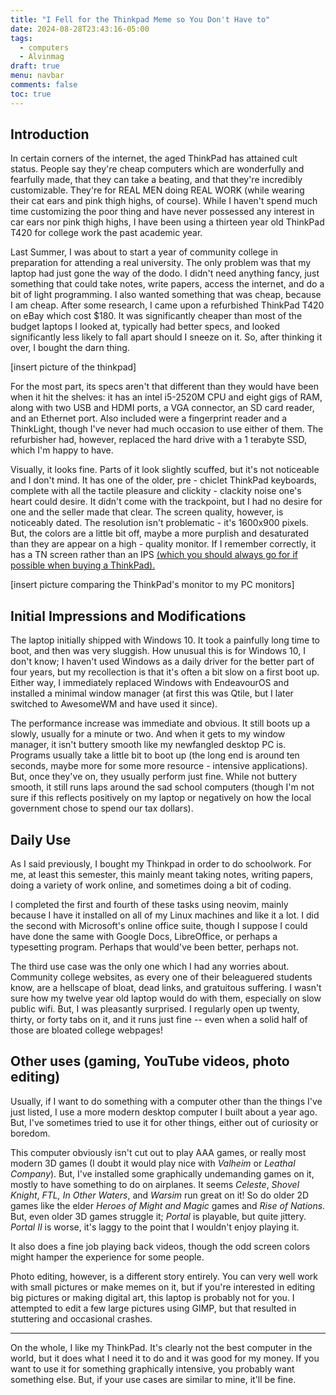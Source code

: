```yaml
---
title: "I Fell for the Thinkpad Meme so You Don't Have to"
date: 2024-08-28T23:43:16-05:00
tags:
  - computers
  - Alvinmag
draft: true
menu: navbar
comments: false
toc: true 
---
```


## Introduction

In certain corners of the internet, the aged ThinkPad has attained cult status. People say they're cheap computers which are wonderfully and fearfully made, that they can take a beating, and that they're incredibly customizable. They're for REAL MEN doing REAL WORK (while wearing their cat ears and pink thigh highs, of course). While I haven't spend much time customizing the poor thing and have never possessed any interest in car ears nor pink thigh highs, I have been using a thirteen year old ThinkPad T420 for college work the past academic year.

Last Summer, I was about to start a year of community college in preparation for attending a real university. The only problem was that my laptop had just gone the way of the dodo. I didn't need anything fancy, just something that could take notes, write papers, access the internet, and do a bit of light programming. I also wanted something that was cheap, because I am cheap. After some research, I came upon a refurbished ThinkPad T420 on eBay which cost $180. It was significantly cheaper than most of the budget laptops I looked at, typically had better specs, and looked significantly less likely to fall apart should I sneeze on it. So, after thinking it over, I bought the darn thing.

[insert picture of the thinkpad]

For the most part, its specs aren't that different than they would have been when it hit the shelves: it has an intel i5-2520M CPU and eight gigs of RAM, along with two USB and HDMI ports, a VGA connector, an SD card reader, and an Ethernet port. Also included were a fingerprint reader and a ThinkLight, though I've never had much occasion to use either of them. The refurbisher had, however, replaced the hard drive with a 1 terabyte SSD, which I'm happy to have.

Visually, it looks fine. Parts of it look slightly scuffed, but it's not noticeable and I don't mind. It has one of the older, pre - chiclet ThinkPad keyboards, complete with all the tactile pleasure and clickity - clackity noise one's heart could desire. It didn't come with the trackpoint, but I had no desire for one and the seller made that clear. The screen quality, however, is noticeably dated. The resolution isn't problematic - it's 1600x900 pixels. But, the colors are a little bit off, maybe a more purplish and desaturated than they are appear on a high - quality monitor. If I remember correctly, it has a TN screen rather than an IPS [(which you should always go for if possible when buying a ThinkPad).](https://www.youtube.com/watch?v=CfpAeMhD4J4&t=110s)

[insert picture comparing the ThinkPad's monitor to my PC monitors]

## Initial Impressions and Modifications

The laptop initially shipped with Windows 10. It took a painfully long time to boot, and then was very sluggish. How unusual this is for Windows 10, I don't know; I haven't used Windows as a daily driver for the better part of four years, but my recollection is that it's often a bit slow on a first boot up. Either way, I immediately replaced Windows with EndeavourOS and installed a minimal window manager (at first this was Qtile, but I later switched to AwesomeWM and have used it since).

The performance increase was immediate and obvious. It still boots up a slowly, usually for a minute or two. And when it gets to my window manager, it isn't buttery smooth like my newfangled desktop PC is. Programs usually take a little bit to boot up (the long end is around ten seconds, maybe more for some more resource - intensive applications). But, once they've on, they usually perform just fine. While not buttery smooth, it still runs laps around the sad school computers (though I'm not sure if this reflects positively on my laptop or negatively on how the local government chose to spend our tax dollars). 

## Daily Use

As I said previously, I bought my Thinkpad in order to do schoolwork. For me, at least this semester, this mainly meant taking notes, writing papers, doing a variety of work online, and sometimes doing a bit of coding.

I completed the first and fourth of these tasks using neovim, mainly because I have it installed on all of my Linux machines and like it a lot. I did the second with Microsoft's online office suite, though I suppose I could have done the same with Google Docs, LibreOffice, or perhaps a typesetting program. Perhaps that would've been better, perhaps not.

The third use case was the only one which I had any worries about. Community college websites, as every one of their beleaguered students know, are a hellscape of bloat, dead links, and gratuitous suffering. I wasn't sure how my twelve year old laptop would do with them, especially on slow public wifi. But, I was pleasantly surprised. I regularly open up twenty, thirty, or forty tabs on it, and it runs just fine -- even when a solid half of those are bloated college webpages! 

## Other uses (gaming, YouTube videos, photo editing)

Usually, if I want to do something with a computer other than the things I've just listed, I use a more modern desktop computer I built about a year ago. But, I've sometimes tried to use it for other things, either out of curiosity or boredom.

This computer obviously isn't cut out to play AAA games, or really most modern 3D games (I doubt it would play nice with *Valheim* or *Leathal Company*). But, I've installed some graphically undemanding games on it, mostly to have something to do on airplanes. It seems *Celeste*, *Shovel Knight*, *FTL,* *In Other Waters*, and *Warsim* run great on it! So do older 2D games like the elder *Heroes of Might and Magic* games and *Rise of Nations.* But, even older 3D games struggle it; *Portal* is playable, but quite jittery. *Portal II* is worse, it's laggy to the point that I wouldn't enjoy playing it.

It also does a fine job playing back videos, though the odd screen colors might hamper the experience for some people. 

Photo editing, however, is a different story entirely. You can very well work with small pictures or make memes on it, but if you're interested in editing big pictures or making digital art, this laptop is probably not for you. I attempted to edit a few large pictures using GIMP, but that resulted in stuttering and occasional crashes.

---

On the whole, I like my ThinkPad. It's clearly not the best computer in the world, but it does what I need it to do and it was good for my money. If you want to use it for something graphically intensive, you probably want something else. But, if your use cases are similar to mine, it'll be fine.

